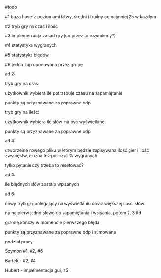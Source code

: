 #todo

#1 baza haseł z poziomami łatwy, średni i trudny co najmniej 25 w każdym

#2 tryb gry na czas i ilość

#3 implementacja zasad gry (co przez to rozumiemy?)

#4 statystyka wygranych

#5 statystyka błędów

#6 jedna zaproponowana przez grupę



ad 2:

tryb gry na czas:

użytkownik wybiera ile potrzebuje czasu na zapamiętanie

punkty są przyznawane za poprawne odp



tryb gry na ilość:

użytkownik wybiera ile słów ma być wyświetlone

punkty są przyznawane za poprawne odp



ad 4:

utworzeine nowego pliku w którym będzie zapisywana ilość gier i ilość zwycięstw, można też policzyć % wygranych

tylko pytanie czy trzeba to resetować?



ad 5:

ile błędnych słów zostało wpisanych



ad 6:

nowy tryb gry polegający na wyświetlaniu coraz większej ilości słów

np najpierw jedno słowo do zapamiętania i wpisania, potem 2, 3 itd

gra się kończy w momencie pierwszego błędu

punkty są przyznawane za poprawne odp i sumowane



podział pracy

Szymon #1, #2, #6

Bartek - #2, #4

Hubert - implementacja gui, #5
